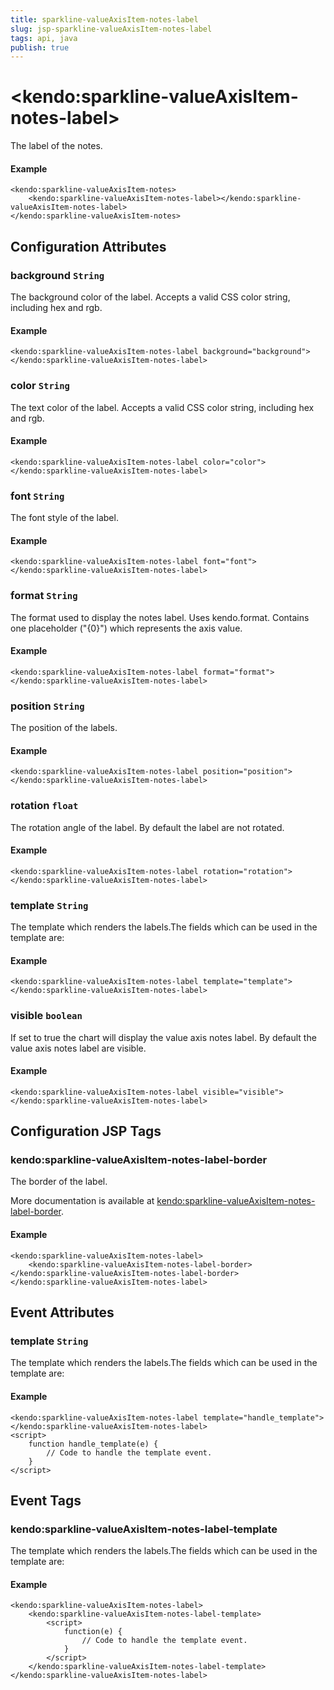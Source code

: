 ```yaml
---
title: sparkline-valueAxisItem-notes-label
slug: jsp-sparkline-valueAxisItem-notes-label
tags: api, java
publish: true
---
```


# \<kendo:sparkline-valueAxisItem-notes-label\>

The label of the notes.

#### Example
    <kendo:sparkline-valueAxisItem-notes>
        <kendo:sparkline-valueAxisItem-notes-label></kendo:sparkline-valueAxisItem-notes-label>
    </kendo:sparkline-valueAxisItem-notes>

## Configuration Attributes

### background `String`

The background color of the label. Accepts a valid CSS color string, including hex and rgb.

#### Example
    <kendo:sparkline-valueAxisItem-notes-label background="background">
    </kendo:sparkline-valueAxisItem-notes-label>

### color `String`

The text color of the label. Accepts a valid CSS color string, including hex and rgb.

#### Example
    <kendo:sparkline-valueAxisItem-notes-label color="color">
    </kendo:sparkline-valueAxisItem-notes-label>

### font `String`

The font style of the label.

#### Example
    <kendo:sparkline-valueAxisItem-notes-label font="font">
    </kendo:sparkline-valueAxisItem-notes-label>

### format `String`

The format used to display the notes label. Uses kendo.format. Contains one placeholder ("{0}") which represents the axis value.

#### Example
    <kendo:sparkline-valueAxisItem-notes-label format="format">
    </kendo:sparkline-valueAxisItem-notes-label>

### position `String`

The position of the labels.

#### Example
    <kendo:sparkline-valueAxisItem-notes-label position="position">
    </kendo:sparkline-valueAxisItem-notes-label>

### rotation `float`

The rotation angle of the label. By default the label are not rotated.

#### Example
    <kendo:sparkline-valueAxisItem-notes-label rotation="rotation">
    </kendo:sparkline-valueAxisItem-notes-label>

### template `String`

The template which renders the labels.The fields which can be used in the template are:

#### Example
    <kendo:sparkline-valueAxisItem-notes-label template="template">
    </kendo:sparkline-valueAxisItem-notes-label>

### visible `boolean`

If set to true the chart will display the value axis notes label. By default the value axis notes label are visible.

#### Example
    <kendo:sparkline-valueAxisItem-notes-label visible="visible">
    </kendo:sparkline-valueAxisItem-notes-label>


##  Configuration JSP Tags

### kendo:sparkline-valueAxisItem-notes-label-border

The border of the label.

More documentation is available at [kendo:sparkline-valueAxisItem-notes-label-border](sparkline/valueaxisitem-notes-label-border).

#### Example

    <kendo:sparkline-valueAxisItem-notes-label>
        <kendo:sparkline-valueAxisItem-notes-label-border></kendo:sparkline-valueAxisItem-notes-label-border>
    </kendo:sparkline-valueAxisItem-notes-label>


## Event Attributes

### template `String`

The template which renders the labels.The fields which can be used in the template are:


#### Example
    <kendo:sparkline-valueAxisItem-notes-label template="handle_template">
    </kendo:sparkline-valueAxisItem-notes-label>
    <script>
        function handle_template(e) {
            // Code to handle the template event.
        }
    </script>

## Event Tags

### kendo:sparkline-valueAxisItem-notes-label-template

The template which renders the labels.The fields which can be used in the template are:


#### Example
    <kendo:sparkline-valueAxisItem-notes-label>
        <kendo:sparkline-valueAxisItem-notes-label-template>
            <script>
                function(e) {
                    // Code to handle the template event.
                }
            </script>
        </kendo:sparkline-valueAxisItem-notes-label-template>
    </kendo:sparkline-valueAxisItem-notes-label>

